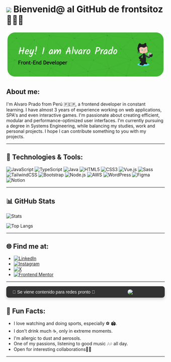 # <img src="https://media.giphy.com/media/v1.Y2lkPTc5MGI3NjExYWI0MDY3MDBmOTVjOWFmNjRlOTY2MmQwZjM1M2ViYjZiNDczNjJjMiZlcD12MV91c2VyX2Zhdm9yaXRlcyZjdD1z/OvDUoPmWcL3H83zpR5/giphy.gif" width="100"/> Bienvenid@ al GitHub de frontsitoz 👨🏻‍💻</h1>

![Banner de Frontsitoz](github-header-image.png)
## About me:
I'm Alvaro Prado from Perú 
🇵🇪🇵, a frontend developer in constant learning. I have almost 3 years of experience working on web applications, SPA's and even interactive games. I'm passionate about creating efficient, modular and performance-optimized user interfaces. I'm currently pursuing a degree in Systems Engineering, while balancing my studies, work and personal projects. I hope I can contribute something to you with my projects.

---

## 🚀 Technologies & Tools:
![JavaScript](https://img.shields.io/badge/-JavaScript-333333?style=flat&logo=javascript) 
![TypeScript](https://img.shields.io/badge/-TypeScript-333333?style=flat&logo=typescript) 
![Java](https://img.shields.io/badge/-Java-333333?style=flat&logo=openjdk&logoColor=orange)
![HTML5](https://img.shields.io/badge/-HTML5-333333?style=flat&logo=html5) 
![CSS3](https://img.shields.io/badge/-CSS3-333333?style=flat&logo=css3) 
![Vue.js](https://img.shields.io/badge/-Vue.js-333333?style=flat&logo=vue.js) 
![Sass](https://img.shields.io/badge/-Sass-333333?style=flat&logo=sass) 
![TailwindCSS](https://img.shields.io/badge/-TailwindCSS-333333?style=flat&logo=tailwind-css) 
![Bootstrap](https://img.shields.io/badge/-Bootstrap-333333?style=flat&logo=bootstrap) 
![Node.js](https://img.shields.io/badge/-Node.js-333333?style=flat&logo=node.js) 
![AWS](https://img.shields.io/badge/Amazon_AWS-232F3E?style=flat&logo=amazon-web-services&logoColor=white) 
![WordPress](https://img.shields.io/badge/-WordPress-333333?style=flat&logo=wordpress) 
![Figma](https://img.shields.io/badge/-Figma-333333?style=flat&logo=figma)
![Notion](https://img.shields.io/badge/-Notion-333333?style=flat&logo=notion)

---
## 📊 GitHub Stats


![Stats](https://github-readme-stats.vercel.app/api?username=frontsitoz&include_all_commits=true&count_private=true&show_icons=true&theme=dark)


![Top Langs](https://github-readme-stats.vercel.app/api/top-langs/?username=frontsitoz&hide=python,cython,vue,scss&theme=dark)

---

## 🌐 Find me at:
- [![LinkedIn](https://img.shields.io/badge/-LinkedIn-333333?style=flat&logo=Linkedin&logoColor=0077B5)](https://www.linkedin.com/in/alvaro-prado-tenorio/)
- [![Instagram](https://img.shields.io/badge/-Instagram-333333?style=flat&logo=Instagram&logoColor=E4405F)](https://www.instagram.com/)
- [![X](https://img.shields.io/badge/-Twitter-333333?style=flat&logo=X&logoColor=1DA1F2)](https://x.com/frontsitoz)
- [![Frontend Mentor](https://img.shields.io/badge/-Frontend%20Mentor-333333?style=flat&logo=frontend-mentor)](https://www.frontendmentor.io/profile/frontsitoz)

---

<div style="border-radius: 8px; padding: 10px; background-color: #333; display: flex; align-items: center; justify-content: space-between; box-shadow: 0 4px 8px rgba(0, 0, 0, 0.2);">
  <span style="font-size: 14px; color: #fff; font-family: 'Poppins', sans-serif; padding-left: 10px;">
    🚀 Se viene contenido para redes pronto 🚀
  </span>
  <img src="https://media.giphy.com/media/v1.Y2lkPTc5MGI3NjExMTU1MzllZDg4OWEzMGMyNWU1Nzc2ZGQxMjE5YTIwMmFjMmJjOTZiOSZlcD12MV91c2VyX2Zhdm9yaXRlcyZjdD1n/2IudUHdI075HL02Pkk/giphy.gif" width="100" style="border-radius: 8px; margin-left: 10px; margin-right: 8px;" />
</div>



## 🎯 Fun Facts:
- I love watching and doing sports, especially ⚽️ 🏟️.
- I don't drink much ☕️, only in extreme moments.
- I'm allergic to dust and aerosols.
- One of my passions, listening to good music 🎶🎶 all day.
- Open for interesting collaborations🤝🏼

---



